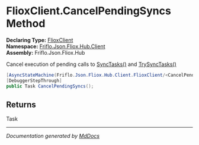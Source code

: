﻿<!--  
  <auto-generated>   
    The contents of this file were generated by a tool.  
    Changes to this file may be list if the file is regenerated  
  </auto-generated>   
-->

# FlioxClient.CancelPendingSyncs Method

**Declaring Type:** [FlioxClient](../index.md)  
**Namespace:** [Friflo.Json.Fliox.Hub.Client](../../index.md)  
**Assembly:** Friflo.Json.Fliox.Hub

 Cancel execution of pending calls to [SyncTasks()](SyncTasks.md) and [TrySyncTasks()](TrySyncTasks.md)

```csharp
[AsyncStateMachine(Friflo.Json.Fliox.Hub.Client.FlioxClient/<CancelPendingSyncs>d__31)]
[DebuggerStepThrough]
public Task CancelPendingSyncs();
```

## Returns

Task

___

*Documentation generated by [MdDocs](https://github.com/ap0llo/mddocs)*
